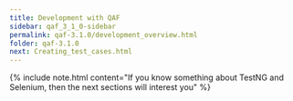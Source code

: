 ```yaml
---
title: Development with QAF
sidebar: qaf_3_1_0-sidebar
permalink: qaf-3.1.0/development_overview.html
folder: qaf-3.1.0
next: Creating_test_cases.html
---
```


{% include note.html content="If you know something about TestNG and Selenium, then the next sections will interest you" %}